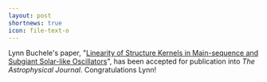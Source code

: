 ```yaml
---
layout: post
shortnews: true
icon: file-text-o
---
```


Lynn Buchele's paper, "[Linearity of Structure Kernels in Main-sequence and Subgiant Solar-like Oscillators](https://arxiv.org/abs/2507.03083)", has been accepted for publication into <i>The Astrophysical Journal</i>. Congratulations Lynn! 